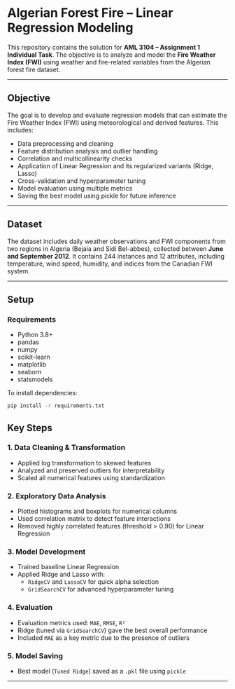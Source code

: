 # Algerian Forest Fire – Linear Regression Modeling

This repository contains the solution for **AML 3104 – Assignment 1 Individual Task**. The objective is to analyze and model the **Fire Weather Index (FWI)** using weather and fire-related variables from the Algerian forest fire dataset.

---

## Objective

The goal is to develop and evaluate regression models that can estimate the Fire Weather Index (FWI) using meteorological and derived features. This includes:

- Data preprocessing and cleaning  
- Feature distribution analysis and outlier handling  
- Correlation and multicollinearity checks  
- Application of Linear Regression and its regularized variants (Ridge, Lasso)  
- Cross-validation and hyperparameter tuning  
- Model evaluation using multiple metrics  
- Saving the best model using pickle for future inference  

---

## Dataset

The dataset includes daily weather observations and FWI components from two regions in Algeria (Bejaia and Sidi Bel-abbes), collected between **June and September 2012**. It contains 244 instances and 12 attributes, including temperature, wind speed, humidity, and indices from the Canadian FWI system.

---

## Setup

### Requirements
- Python 3.8+
- pandas
- numpy
- scikit-learn
- matplotlib
- seaborn
- statsmodels

To install dependencies:
```bash
pip install -r requirements.txt
```


## Key Steps

### 1. Data Cleaning & Transformation
- Applied log transformation to skewed features
- Analyzed and preserved outliers for interpretability
- Scaled all numerical features using standardization

### 2. Exploratory Data Analysis
- Plotted histograms and boxplots for numerical columns
- Used correlation matrix to detect feature interactions
- Removed highly correlated features (threshold > 0.90) for Linear Regression

### 3. Model Development
- Trained baseline Linear Regression
- Applied Ridge and Lasso with:
  - `RidgeCV` and `LassoCV` for quick alpha selection
  - `GridSearchCV` for advanced hyperparameter tuning

### 4. Evaluation
- Evaluation metrics used: `MAE`, `RMSE`, `R²`
- Ridge (tuned via `GridSearchCV`) gave the best overall performance
- Included `MAE` as a key metric due to the presence of outliers

### 5. Model Saving
- Best model (`Tuned Ridge`) saved as a `.pkl` file using `pickle`

---

